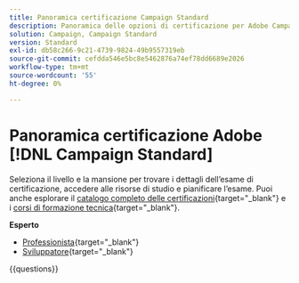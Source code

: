 ```yaml
---
title: Panoramica certificazione Campaign Standard
description: Panoramica delle opzioni di certificazione per Adobe Campaign Standard
solution: Campaign, Campaign Standard
version: Standard
exl-id: db58c266-9c21-4739-9824-49b9557319eb
source-git-commit: cefdda546e5bc8e5462876a74ef78dd6689e2026
workflow-type: tm+mt
source-wordcount: '55'
ht-degree: 0%

---
```


# Panoramica certificazione Adobe [!DNL Campaign Standard]

Seleziona il livello e la mansione per trovare i dettagli dell’esame di certificazione, accedere alle risorse di studio e pianificare l’esame. Puoi anche esplorare il [catalogo completo delle certificazioni](https://certification.adobe.com/certifications){target="_blank"} e i [corsi di formazione tecnica](https://certification.adobe.com/courses/?/courses){target="_blank"}.

**Esperto**

* [Professionista](https://certification.adobe.com/certification/business-practitioner-expert?%2Fcertification%2Fbusiness-practitioner-expert){target="_blank"} <!--AD0-E307-->
* [Sviluppatore](https://certification.adobe.com/certification/campaign-standard-developer-expert){target="_blank"} <!--AD0-E306-->

{{questions}}

